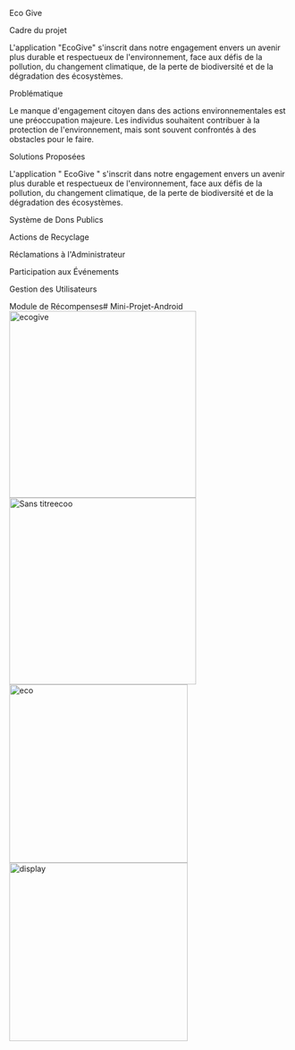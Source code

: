 Eco Give

Cadre du projet

L'application "EcoGive" s'inscrit dans notre engagement envers un avenir plus durable et respectueux de l'environnement, face aux défis de la pollution, du changement climatique, de la perte de biodiversité et de la dégradation des écosystèmes.

Problématique

Le manque d'engagement citoyen dans des actions environnementales est une préoccupation majeure. Les individus souhaitent contribuer à la protection de l'environnement, mais sont souvent confrontés à des obstacles pour le faire.

Solutions Proposées

L'application " EcoGive " s'inscrit dans notre engagement envers un avenir plus durable et respectueux de l'environnement, face aux défis de la pollution, du changement climatique, de la perte de biodiversité et de la dégradation des écosystèmes.

Système de Dons Publics

Actions de Recyclage

Réclamations à l'Administrateur

Participation aux Événements

Gestion des Utilisateurs

Module de Récompenses# Mini-Projet-Android
<img width="334" alt="ecogive" src="https://github.com/Oumayma-cherif/Mini-Projet-Android/assets/61600395/b0411a3f-6b31-42d9-a26d-48be472d816b">
<img width="334" alt="Sans titreecoo" src="https://github.com/Oumayma-cherif/Mini-Projet-Android/assets/61600395/d6c171c3-9af1-48fd-9ff8-fce485548ed6">
<img width="319" alt="eco" src="https://github.com/Oumayma-cherif/Mini-Projet-Android/assets/61600395/2fbc1cf6-7472-419e-b47b-ea85d9b17a0e">
<img width="319" alt="display" src="https://github.com/Oumayma-cherif/Mini-Projet-Android/assets/61600395/ad1b5d92-cb9f-45f6-b58d-742b40433c8b">
